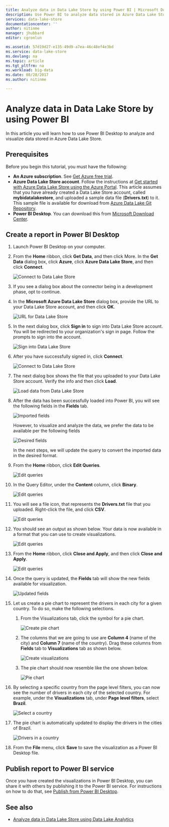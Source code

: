 ```yaml
---
title: Analyze data in Data Lake Store by using Power BI | Microsoft Docs
description: Use Power BI to analyze data stored in Azure Data Lake Store
services: data-lake-store
documentationcenter: ''
author: nitinme
manager: jhubbard
editor: cgronlun

ms.assetid: 57d19d27-e135-49d9-a7ea-46c48ef4e3bd
ms.service: data-lake-store
ms.devlang: na
ms.topic: article
ms.tgt_pltfrm: na
ms.workload: big-data
ms.date: 08/28/2017
ms.author: nitinme

---
```

# Analyze data in Data Lake Store by using Power BI
In this article you will learn how to use Power BI Desktop to analyze and visualize data stored in Azure Data Lake Store.

## Prerequisites
Before you begin this tutorial, you must have the following:

* **An Azure subscription**. See [Get Azure free trial](https://azure.microsoft.com/pricing/free-trial/).
* **Azure Data Lake Store account**. Follow the instructions at [Get started with Azure Data Lake Store using the Azure Portal](data-lake-store-get-started-portal.md). This article assumes that you have already created a Data Lake Store account, called **mybidatalakestore**, and uploaded a sample data file (**Drivers.txt**) to it. This sample file is available for download from [Azure Data Lake Git Repository](https://github.com/Azure/usql/tree/master/Examples/Samples/Data/AmbulanceData/Drivers.txt).
* **Power BI Desktop**. You can download this from [Microsoft Download Center](https://www.microsoft.com/en-us/download/details.aspx?id=45331). 

## Create a report in Power BI Desktop
1. Launch Power BI Desktop on your computer.
2. From the **Home** ribbon, click **Get Data**, and then click More. In the **Get Data** dialog box, click **Azure**, click **Azure Data Lake Store**, and then click **Connect**.
   
    ![Connect to Data Lake Store](./media/data-lake-store-power-bi/get-data-lake-store-account.png "Connect to Data Lake Store")
3. If you see a dialog box about the connector being in a development phase, opt to continue.
4. In the **Microsoft Azure Data Lake Store** dialog box, provide the URL to your Data Lake Store account, and then click **OK**.
   
    ![URL for Data Lake Store](./media/data-lake-store-power-bi/get-data-lake-store-account-url.png "URL for Data Lake Store")
5. In the next dialog box, click **Sign in** to sign into Data Lake Store account. You will be redirected to your organization's sign in page. Follow the prompts to sign into the account.
   
    ![Sign into Data Lake Store](./media/data-lake-store-power-bi/get-data-lake-store-account-signin.png "Sign into Data Lake Store")
6. After you have successfully signed in, click **Connect**.
   
    ![Connect to Data Lake Store](./media/data-lake-store-power-bi/get-data-lake-store-account-connect.png "Connect to Data Lake Store")
7. The next dialog box shows the file that you uploaded to your Data Lake Store account. Verify the info and then click **Load**.
   
    ![Load data from Data Lake Store](./media/data-lake-store-power-bi/get-data-lake-store-account-load.png "Load data from Data Lake Store")
8. After the data has been successfully loaded into Power BI, you will see the following fields in the **Fields** tab.
   
    ![Imported fields](./media/data-lake-store-power-bi/imported-fields.png "Imported fields")
   
    However, to visualize and analyze the data, we prefer the data to be available per the following fields
   
    ![Desired fields](./media/data-lake-store-power-bi/desired-fields.png "Desired fields")
   
    In the next steps, we will update the query to convert the imported data in the desired format.
9. From the **Home** ribbon, click **Edit Queries**.
   
    ![Edit queries](./media/data-lake-store-power-bi/edit-queries.png "Edit queries")
10. In the Query Editor, under the **Content** column, click **Binary**.
    
    ![Edit queries](./media/data-lake-store-power-bi/convert-query1.png "Edit queries")
11. You will see a file icon, that represents the **Drivers.txt** file that you uploaded. Right-click the file, and click **CSV**.    
    
    ![Edit queries](./media/data-lake-store-power-bi/convert-query2.png "Edit queries")
12. You should see an output as shown below. Your data is now available in a format that you can use to create visualizations.
    
    ![Edit queries](./media/data-lake-store-power-bi/convert-query3.png "Edit queries")
13. From the **Home** ribbon, click **Close and Apply**, and then click **Close and Apply**.
    
    ![Edit queries](./media/data-lake-store-power-bi/load-edited-query.png "Edit queries")
14. Once the query is updated, the **Fields** tab will show the new fields available for visualization.
    
    ![Updated fields](./media/data-lake-store-power-bi/updated-query-fields.png "Updated fields")
15. Let us create a pie chart to represent the drivers in each city for a given country. To do so, make the following selections.
    
    1. From the Visualizations tab, click the symbol for a pie chart.
       
        ![Create pie chart](./media/data-lake-store-power-bi/create-pie-chart.png "Create pie chart")
    2. The columns that we are going to use are **Column 4** (name of the city) and **Column 7** (name of the country). Drag these columns from **Fields** tab to **Visualizations** tab as shown below.
       
        ![Create visualizations](./media/data-lake-store-power-bi/create-visualizations.png "Create visualizations")
    3. The pie chart should now resemble like the one shown below.
       
        ![Pie chart](./media/data-lake-store-power-bi/pie-chart.png "Create visualizations")
16. By selecting a specific country from the page level filters, you can now see the number of drivers in each city of the selected country. For example, under the **Visualizations** tab, under **Page level filters**, select **Brazil**.
    
    ![Select a country](./media/data-lake-store-power-bi/select-country.png "Select a country")
17. The pie chart is automatically updated to display the drivers in the cities of Brazil.
    
    ![Drivers in a country](./media/data-lake-store-power-bi/driver-per-country.png "Drivers per country")
18. From the **File** menu, click **Save** to save the visualization as a Power BI Desktop file.

## Publish report to Power BI service
Once you have created the visualizations in Power BI Desktop, you can share it with others by publishing it to the Power BI service. For instructions on how to do that, see [Publish from Power BI Desktop](https://powerbi.microsoft.com/documentation/powerbi-desktop-upload-desktop-files/).

## See also
* [Analyze data in Data Lake Store using Data Lake Analytics](../data-lake-analytics/data-lake-analytics-get-started-portal.md)

